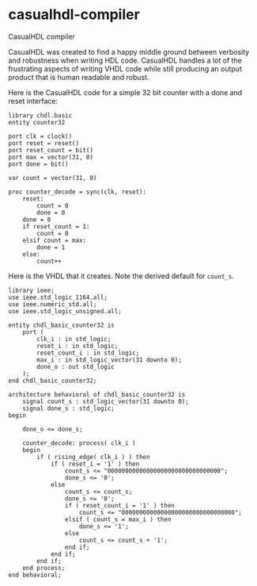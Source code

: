 # casualhdl-compiler
CasualHDL compiler

CasualHDL was created to find a happy middle ground between verbosity and robustness when 
writing HDL code.  CasualHDL handles a lot of the frustrating aspects of writing VHDL code
while still producing an output product that is human readable and robust.

Here is the CasualHDL code for a simple 32 bit counter with a done and reset interface:

    library chdl.basic
    entity counter32

    port clk = clock()
    port reset = reset()    
    port reset_count = bit()
    port max = vector(31, 0)
    port done = bit()

    var count = vector(31, 0)

    proc counter_decode = sync(clk, reset):
        reset:
            count = 0
            done = 0
        done = 0
        if reset_count = 1:
            count = 0
        elsif count = max:
            done = 1
        else:
            count++

Here is the VHDL that it creates.  Note the derived default for `count_s`.

    library ieee;
    use ieee.std_logic_1164.all;
    use ieee.numeric_std.all;
    use ieee.std_logic_unsigned.all;

    entity chdl_basic_counter32 is
        port (
            clk_i : in std_logic;
            reset_i : in std_logic;
            reset_count_i : in std_logic;
            max_i : in std_logic_vector(31 downto 0);
            done_o : out std_logic
        );
    end chdl_basic_counter32;

    architecture behavioral of chdl_basic_counter32 is
        signal count_s : std_logic_vector(31 downto 0);
        signal done_s : std_logic;
    begin

        done_o <= done_s;
        
        counter_decode: process( clk_i )
        begin
            if ( rising_edge( clk_i ) ) then
                if ( reset_i = '1' ) then
                    count_s <= "00000000000000000000000000000000";
                    done_s <= '0';
                else
                    count_s <= count_s;
                    done_s <= '0';
                    if ( reset_count_i = '1' ) then
                        count_s <= "00000000000000000000000000000000";
                    elsif ( count_s = max_i ) then
                        done_s <= '1';
                    else
                        count_s <= count_s + '1';
                    end if;
                end if;
            end if;
        end process;
    end behavioral; 
    
